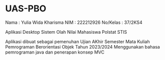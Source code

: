 # UAS-PBO

Nama         : Yulia Wida Kharisma
NIM          : 222212926
No/Kelas : 37/2KS4

Aplikasi Desktop Sistem Olah Nilai Mahasiswa Polstat STIS 

Aplikasi dibuat sebagai pemenuhan Ujian AKhir Semester Mata Kuliah Pemrograman Berorientasi Objek Tahun 2023/2024
Menggunakan bahasa pemrograman java dan penerapan konsep MVC
